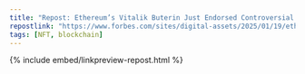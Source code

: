 ```yaml
---
title: "Repost: Ethereum’s Vitalik Buterin Just Endorsed Controversial Milady NFT"
repostlink: "https://www.forbes.com/sites/digital-assets/2025/01/19/ethereums-vitalik-buterin-just-endorsed-controversial-milady-nft/"
tags: [NFT, blockchain]
---
```


{% include embed/linkpreview-repost.html %}
